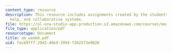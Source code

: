 ```yaml
---
content_type: resource
description: This resource includes assignments created by the students on diamond
  help, and collaborative systems.
file: https://ol-ocw-studio-app-production.s3.amazonaws.com/courses/mas-965-relational-machines-spring-2005/fac69fff29d2d0e93994f2625f3e9028_ab_week6.pdf
file_type: application/pdf
resourcetype: Document
title: ab_week6.pdf
uid: fac69fff-29d2-d0e9-3994-f2625f3e9028
---
```

